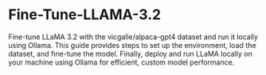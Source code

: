 # Fine-Tune-LLAMA-3.2
 Fine-tune LLaMA 3.2 with the vicgalle/alpaca-gpt4 dataset and run it locally using Ollama. This guide provides steps to set up the environment, load the dataset, and fine-tune the model. Finally, deploy and run LLaMA locally on your machine using Ollama for efficient, custom model performance.
